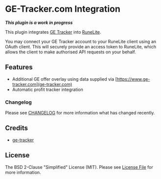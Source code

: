 # GE-Tracker.com Integration
***This plugin is a work in progress***

This plugin integrates [GE Tracker](https://www.ge-tracker.com) into [RuneLite](https://runelite.net). 

You may connect your GE Tracker account to your RuneLite client using an OAuth client. This will securely provide an access token to RuneLite, which allows the client to make authorised API requests on your behalf.

## Features

* Additional GE offer overlay using data supplied via [https://www.ge-tracker.com](ge-tracker.com)
* Automatic profit tracker integration

### Changelog

Please see [CHANGELOG](CHANGELOG.md) for more information what has changed recently.

## Credits

- [ge-tracker](https://github.com/ge-tracker)

## License

The BSD 2-Clause "Simplified" License (MIT). Please see [License File](LICENSE) for more information.